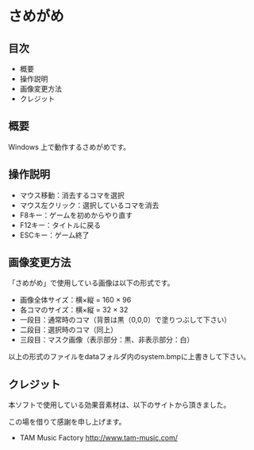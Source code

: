 # さめがめ

## 目次

* 概要
* 操作説明
* 画像変更方法
* クレジット


## 概要

Windows 上で動作するさめがめです。


## 操作説明

* マウス移動：消去するコマを選択
* マウス左クリック：選択しているコマを消去
* F8キー：ゲームを初めからやり直す
* F12キー：タイトルに戻る
* ESCキー：ゲーム終了


## 画像変更方法

「さめがめ」で使用している画像は以下の形式です。

* 画像全体サイズ：横×縦 = 160 × 96
* 各コマのサイズ：横×縦 = 32 × 32
* 一段目：通常時のコマ（背景は黒（0,0,0）で塗りつぶして下さい）
* 二段目：選択時のコマ（同上）
* 三段目：マスク画像（表示部分：黒、非表示部分：白）

以上の形式のファイルをdataフォルダ内のsystem.bmpに上書きして下さい。


## クレジット

本ソフトで使用している効果音素材は、以下のサイトから頂きました。

この場を借りて感謝を申し上げます。

* TAM Music Factory
  http://www.tam-music.com/
